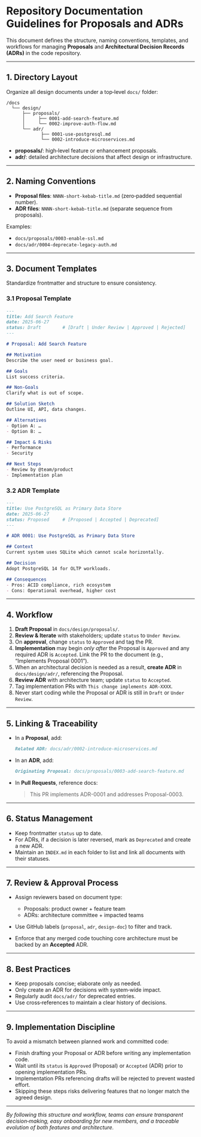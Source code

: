 # Repository Documentation Guidelines for Proposals and ADRs

This document defines the structure, naming conventions, templates, and workflows for managing **Proposals** and **Architectural Decision Records (ADRs)** in the code repository.

---

## 1. Directory Layout

Organize all design documents under a top‑level `docs/` folder:

```
/docs
  └── design/
      ├── proposals/
      │     ├── 0001-add-search-feature.md
      │     └── 0002-improve-auth-flow.md
      └── adr/
             ├── 0001-use-postgresql.md
             └── 0002-introduce-microservices.md
```

* **proposals/**: high‑level feature or enhancement proposals.
* **adr/**: detailed architecture decisions that affect design or infrastructure.

---

## 2. Naming Conventions

* **Proposal files**: `NNNN-short-kebab-title.md` (zero‑padded sequential number).
* **ADR files**: `NNNN-short-kebab-title.md` (separate sequence from proposals).

Examples:

* `docs/proposals/0003-enable-ssl.md`
* `docs/adr/0004-deprecate-legacy-auth.md`

---

## 3. Document Templates

Standardize frontmatter and structure to ensure consistency.

### 3.1 Proposal Template

```markdown
---
title: Add Search Feature
date: 2025-06-27
status: Draft        # [Draft | Under Review | Approved | Rejected]
---

# Proposal: Add Search Feature

## Motivation
Describe the user need or business goal.

## Goals
List success criteria.

## Non-Goals
Clarify what is out of scope.

## Solution Sketch
Outline UI, API, data changes.

## Alternatives
- Option A: …
- Option B: …

## Impact & Risks
- Performance
- Security

## Next Steps
- Review by @team/product
- Implementation plan
```

### 3.2 ADR Template

```markdown
---
title: Use PostgreSQL as Primary Data Store
date: 2025-06-27
status: Proposed     # [Proposed | Accepted | Deprecated]
---

# ADR 0001: Use PostgreSQL as Primary Data Store

## Context
Current system uses SQLite which cannot scale horizontally.

## Decision
Adopt PostgreSQL 14 for OLTP workloads.

## Consequences
- Pros: ACID compliance, rich ecosystem
- Cons: Operational overhead, higher cost
```

---

## 4. Workflow

1. **Draft Proposal** in `docs/design/proposals/`.
2. **Review & Iterate** with stakeholders; update `status` to `Under Review`.
3. On **approval**, change `status` to `Approved` and tag the PR.
4. **Implementation** may begin *only after* the Proposal is `Approved` and any required ADR is `Accepted`. Link the PR to the document (e.g., “Implements Proposal 0001”).
5. When an architectural decision is needed as a result, **create ADR** in `docs/design/adr/`, referencing the Proposal.
6. **Review ADR** with architecture team; update `status` to `Accepted`.
7. Tag implementation PRs with `This change implements ADR-XXXX`.
8. Never start coding while the Proposal or ADR is still in `Draft` or `Under Review`.

---

## 5. Linking & Traceability

* In a **Proposal**, add:

  ```markdown
  Related ADR: docs/adr/0002-introduce-microservices.md
  ```
* In an **ADR**, add:

  ```markdown
  Originating Proposal: docs/proposals/0003-add-search-feature.md
  ```
* In **Pull Requests**, reference docs:

  > This PR implements ADR-0001 and addresses Proposal-0003.

---

## 6. Status Management

* Keep frontmatter `status` up to date.
* For ADRs, if a decision is later reversed, mark as `Deprecated` and create a new ADR.
* Maintain an `INDEX.md` in each folder to list and link all documents with their statuses.

---

## 7. Review & Approval Process

* Assign reviewers based on document type:

  * Proposals: product owner + feature team
  * ADRs: architecture committee + impacted teams
* Use GitHub labels (`proposal`, `adr`, `design-doc`) to filter and track.
* Enforce that any merged code touching core architecture must be backed by an **Accepted** ADR.

---

## 8. Best Practices

* Keep proposals concise; elaborate only as needed.
* Only create an ADR for decisions with system‑wide impact.
* Regularly audit `docs/adr/` for deprecated entries.
* Use cross‑references to maintain a clear history of decisions.

---

## 9. Implementation Discipline

To avoid a mismatch between planned work and committed code:

* Finish drafting your Proposal or ADR before writing any implementation code.
* Wait until its `status` is `Approved` (Proposal) or `Accepted` (ADR) prior to opening implementation PRs.
* Implementation PRs referencing drafts will be rejected to prevent wasted effort.
* Skipping these steps risks delivering features that no longer match the agreed design.
---

*By following this structure and workflow, teams can ensure transparent decision‑making, easy onboarding for new members, and a traceable evolution of both features and architecture.*
